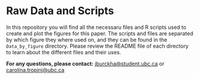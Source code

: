 # Raw Data and Scripts

In this repository you will find all the necessaru files and R scripts used to create and plot the figures for this paper. The scripts and files are separated by which figure they where used on, and they can be found in the `Data_by_figure` directory. Please review the README file of each directory to learn about the different files and their uses. 

**For any questions, please contact:**
jburckha@student.ubc.ca or carolina.tropini@ubc.ca
